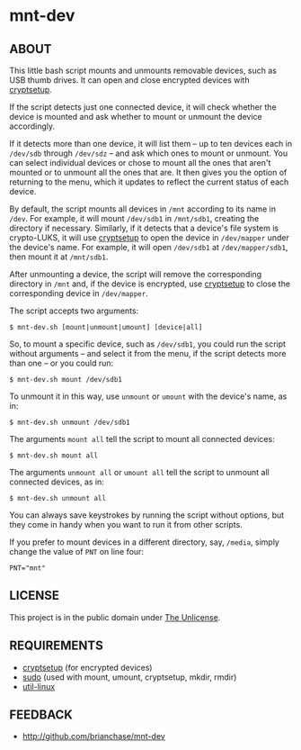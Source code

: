 # mnt-dev

## ABOUT

This little bash script mounts and unmounts removable devices, such as
USB thumb drives. It can open and close encrypted devices with
[cryptsetup](https://gitlab.com/cryptsetup/cryptsetup/).

If the script detects just one connected device, it will check whether
the device is mounted and ask whether to mount or unmount the device
accordingly.

If it detects more than one device, it will list them – up to ten
devices each in `/dev/sdb` through `/dev/sdz` – and ask which ones to
mount or unmount. You can select individual devices or chose to mount
all the ones that aren't mounted or to unmount all the ones that are.
It then gives you the option of returning to the menu, which it
updates to reflect the current status of each device.

By default, the script mounts all devices in `/mnt` according to its
name in `/dev`. For example, it will mount `/dev/sdb1` in `/mnt/sdb1`,
creating the directory if necessary. Similarly, if it detects that a
device's file system is crypto-LUKS, it will use
[cryptsetup](https://gitlab.com/cryptsetup/cryptsetup/) to open the
device in `/dev/mapper` under the device's name. For example, it will
open `/dev/sdb1` at `/dev/mapper/sdb1`, then mount it at `/mnt/sdb1`.

After unmounting a device, the script will remove the corresponding
directory in `/mnt` and, if the device is encrypted, use
[cryptsetup](https://gitlab.com/cryptsetup/cryptsetup/) to close the
corresponding device in `/dev/mapper`.

The script accepts two arguments:

```
$ mnt-dev.sh [mount|unmount|umount] [device|all]
```

So, to mount a specific device, such as `/dev/sdb1`, you could run the
script without arguments – and select it from the menu, if the script
detects more than one – or you could run:

```
$ mnt-dev.sh mount /dev/sdb1
```

To unmount it in this way, use `unmount` or `umount` with the device's
name, as in:

```
$ mnt-dev.sh unmount /dev/sdb1
```

The arguments `mount all` tell the script to mount all connected
devices:

```
$ mnt-dev.sh mount all
```

The arguments `unmount all` or `umount all` tell the script to unmount
all connected devices, as in:

```
$ mnt-dev.sh unmount all
```

You can always save keystrokes by running the script without options,
but they come in handy when you want to run it from other scripts.

If you prefer to mount devices in a different directory, say,
`/media`, simply change the value of `PNT` on line four:

```
PNT="mnt"
```

## LICENSE

This project is in the public domain under [The
Unlicense](https://choosealicense.com/licenses/unlicense/).

## REQUIREMENTS

* [cryptsetup](https://gitlab.com/cryptsetup/cryptsetup/) (for encrypted devices)
* [sudo](https://www.sudo.ws/) (used with mount, umount, cryptsetup, mkdir, rmdir)
* [util-linux](https://github.com/karelzak/util-linux/)

## FEEDBACK

* http://github.com/brianchase/mnt-dev

